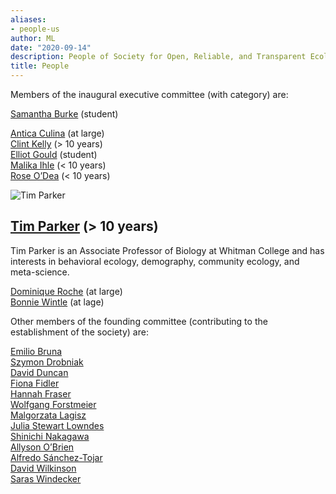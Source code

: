 ```yaml
---
aliases:
- people-us
author: ML
date: "2020-09-14"
description: People of Society for Open, Reliable, and Transparent Ecology and Evolutionary biology (SORTEE)
title: People
---
```






Members of the inaugural executive committee (with category) are:

[Samantha Burke](http://www.i-deel.org/samantha-burke.html) (student)   




[Antica Culina](https://nioo.knaw.nl/en/employees/antica-culina) (at large)   
[Clint Kelly](https://kellylab.weebly.com/) (> 10 years)   
[Elliot Gould](https://orcid.org/0000-0002-6585-538X) (student)   
[Malika Ihle](https://malikaihle.wordpress.com/) (< 10 years)   
[Rose O’Dea](https://www.roseodea.com/) (< 10 years)   



![Tim Parker](TimParker.png)

##  [Tim Parker](http://people.whitman.edu/~parkerth/) (> 10 years)     

Tim Parker is an Associate Professor of Biology at Whitman College and has interests in behavioral ecology, demography, community ecology, and meta-science.   




[Dominique Roche](https://dominiqueroche.weebly.com/) (at large)   
[Bonnie Wintle](https://bonnieresearch.wordpress.com/about/) (at lage)   
    
   
Other members of the founding committee (contributing to the establishment of the society) are:
   

[Emilio Bruna](http://brunalab.org/emilio-m-bruna/)   
[Szymon Drobniak](https://szymekdrobniak.wordpress.com/)   
[David Duncan](https://www.nespthreatenedspecies.edu.au/people/david-duncan)   
[Fiona Fidler](https://fionaresearch.wordpress.com/about/)   
[Hannah Fraser](https://hsfraser.wordpress.com/)   
[Wolfgang Forstmeier](https://www.orn.mpg.de/person/26271/660919)   
[Malgorzata Lagisz](https://mlagisz.weebly.com/)   
[Julia Stewart Lowndes](https://jules32.github.io/)   
[Shinichi Nakagawa](http://www.i-deel.org/shinichi-nakagawa.html)   
[Allyson O’Brien](https://allysonobrien.com/home/)   
[Alfredo Sánchez-Tojar](https://www.uni-bielefeld.de/(en)/biologie/Evolutionsbiologie/mitarbeiter/tojar.html)   
[David Wilkinson](https://scholar.google.com/citations?user=RMGqZu0AAAAJ&hl=en)   
[Saras Windecker](https://www.smwindecker.com/)   

